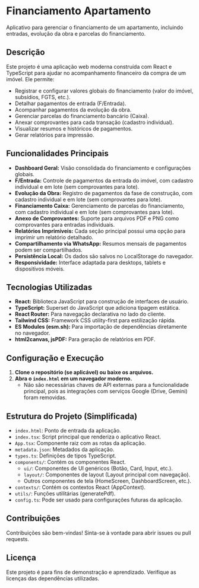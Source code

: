 # Financiamento Apartamento

Aplicativo para gerenciar o financiamento de um apartamento, incluindo entradas, evolução da obra e parcelas do financiamento.

## Descrição

Este projeto é uma aplicação web moderna construída com React e TypeScript para ajudar no acompanhamento financeiro da compra de um imóvel. Ele permite:

- Registrar e configurar valores globais do financiamento (valor do imóvel, subsídios, FGTS, etc.).
- Detalhar pagamentos de entrada (F/Entrada).
- Acompanhar pagamentos da evolução da obra.
- Gerenciar parcelas do financiamento bancário (Caixa).
- Anexar comprovantes para cada transação (cadastro individual).
- Visualizar resumos e históricos de pagamentos.
- Gerar relatórios para impressão.

## Funcionalidades Principais

- **Dashboard Geral:** Visão consolidada do financiamento e configurações globais.
- **F/Entrada:** Controle de pagamentos da entrada do imóvel, com cadastro individual e em lote (sem comprovantes para lote).
- **Evolução da Obra:** Registro de pagamentos da fase de construção, com cadastro individual e em lote (sem comprovantes para lote).
- **Financiamento Caixa:** Gerenciamento de parcelas do financiamento, com cadastro individual e em lote (sem comprovantes para lote).
- **Anexo de Comprovantes:** Suporte para arquivos PDF e PNG como comprovantes para entradas individuais.
- **Relatórios Imprimíveis:** Cada seção principal possui uma opção para imprimir um relatório detalhado.
- **Compartilhamento via WhatsApp:** Resumos mensais de pagamentos podem ser compartilhados.
- **Persistência Local:** Os dados são salvos no LocalStorage do navegador.
- **Responsividade:** Interface adaptada para desktops, tablets e dispositivos móveis.

## Tecnologias Utilizadas

- **React:** Biblioteca JavaScript para construção de interfaces de usuário.
- **TypeScript:** Superset do JavaScript que adiciona tipagem estática.
- **React Router:** Para navegação declarativa no lado do cliente.
- **Tailwind CSS:** Framework CSS utility-first para estilização rápida.
- **ES Modules (esm.sh):** Para importação de dependências diretamente no navegador.
- **html2canvas, jsPDF:** Para geração de relatórios em PDF.

## Configuração e Execução

1.  **Clone o repositório (se aplicável) ou baixe os arquivos.**
2.  **Abra o `index.html` em um navegador moderno.**
    *   Não são necessárias chaves de API externas para a funcionalidade principal, pois as integrações com serviços Google (Drive, Gemini) foram removidas.

## Estrutura do Projeto (Simplificada)

-   `index.html`: Ponto de entrada da aplicação.
-   `index.tsx`: Script principal que renderiza o aplicativo React.
-   `App.tsx`: Componente raiz com as rotas da aplicação.
-   `metadata.json`: Metadados da aplicação.
-   `types.ts`: Definições de tipos TypeScript.
-   `components/`: Contém os componentes React.
    -   `ui/`: Componentes de UI genéricos (Botão, Card, Input, etc.).
    -   `layout/`: Componentes de layout (Layout principal com navegação).
    -   Outros componentes de tela (HomeScreen, DashboardScreen, etc.).
-   `contexts/`: Contém os contextos React (AppContext).
-   `utils/`: Funções utilitárias (generatePdf).
-   `config.ts`: Pode ser usado para configurações futuras da aplicação.

## Contribuições

Contribuições são bem-vindas! Sinta-se à vontade para abrir issues ou pull requests.

## Licença

Este projeto é para fins de demonstração e aprendizado. Verifique as licenças das dependências utilizadas.